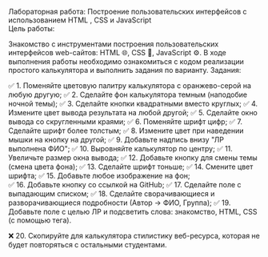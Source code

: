 Лабораторная работа: Построение пользовательских интерфейсов с использованием HTML , CSS  и JavaScript  
Цель работы: 

Знакомство с инструментами построения пользовательских интерфейсов web-сайтов:
HTML  🌐, CSS  🎨, JavaScript  ⚙️. В ходе выполнения работы необходимо ознакомиться с кодом реализации простого калькулятора и выполнить задания по варианту. 
Задания: 

✅ 1. Поменяйте цветовую палитру калькулятора с оранжево-серой на любую другую;
✅ 2. Сделайте фон калькулятора темным (наподобие ночной темы);
✅ 3. Сделайте кнопки квадратными вместо круглых;
✅ 4. Измените цвет вывода результата на любой другой;
✅ 5. Сделайте окно вывода со скругленными краями;
✅ 6. Поменяйте шрифт цифр;
✅ 7. Сделайте шрифт более толстым;
✅ 8. Измените цвет при наведении мышки на кнопку на другой;
✅ 9. Добавьте надпись внизу "ЛР выполнена ФИО";
✅ 10. Выровняйте калькулятор по центру;
✅ 11. Увеличьте размер окна вывода;
✅ 12. Добавьте кнопку для смены темы (смена цвета фона);
✅ 13. Сделайте шрифт тоньше;
✅ 14. Смените цвет шрифта;
✅ 15. Добавьте любое изображение на фон;   
✅ 16. Добавьте кнопку со ссылкой на GitHub;
✅ 17. Сделайте поле с выпадающим списком;
✅ 18. Сделайте сворачивающиеся и разворачивающиеся подробности (Автор -> ФИО, Группа);
✅ 19. Добавьте поле с целью ЛР и подсветить слова: знакомство, HTML, CSS (с помощью тега).

❌ 20. Скопируйте для калькулятора стилистику веб-ресурса, которая не будет повторяться с остальными студентами.   